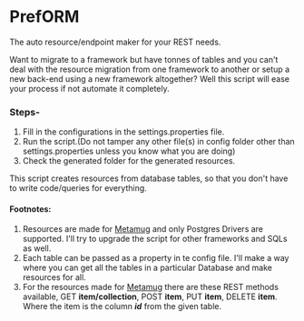 # PrefORM
The auto resource/endpoint maker for your REST needs.

Want to migrate to a framework but have tonnes of tables and you can't deal with the resource migration from one framework to another or setup a new back-end using a new framework altogether? Well this script will ease your process if not automate it completely.

### Steps-

1. Fill in the configurations in the settings.properties file.
2. Run the script.(Do not tamper any other file(s) in config folder other than settings.properties unless you know what you are doing)
3. Check the generated folder for the generated resources.

This script creates resources from database tables, so that you don't have to write code/queries for everything.

#### Footnotes:
1. Resources are made for [Metamug](https://metamug.com/) and only Postgres Drivers are supported. I'll try to upgrade the script for other frameworks and SQLs as well.
2. Each table can be passed as a property in te config file. I'll make a way where you can get all the tables in a particular Database and make resources for all.
3. For the resources made for [Metamug](https://metamug.com/) there are these REST methods available, GET **item/collection**, POST **item**, PUT **item**, DELETE **item**. Where the item is the column **_id_** from the given table.
